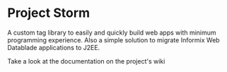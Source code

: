 # Project Storm
A custom tag library to easily and quickly build web apps with minimum programming experience.
Also a simple solution to migrate Informix Web Datablade applications to J2EE.

Take a look at the documentation on the project's wiki

